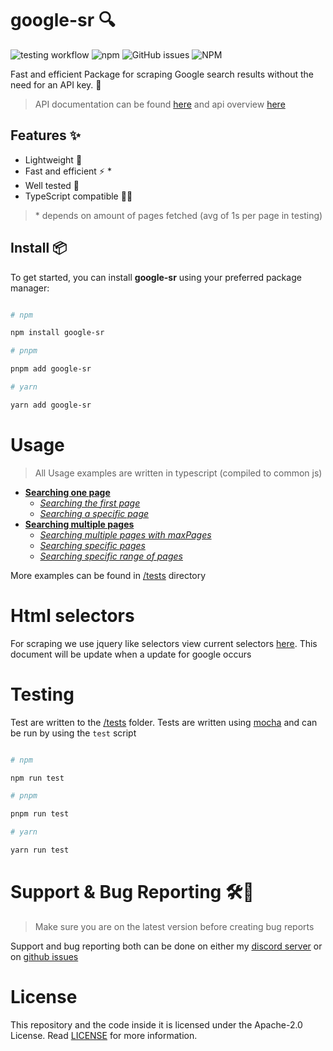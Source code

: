 # google-sr 🔍

![testing workflow](https://github.com/typicalninja493/google-sr/actions/workflows/tests.yml/badge.svg)
![npm](https://img.shields.io/npm/dw/google-sr)
![GitHub issues](https://img.shields.io/github/issues/typicalninja493/google-sr)
![NPM](https://img.shields.io/npm/l/google-sr)



Fast and efficient Package for scraping Google search results without the need for an API key. 🚀

> API documentation can be found [here](https://paka.dev/npm/google-sr/api) and api overview [here](./overview.md)

## Features ✨

* Lightweight 💨
* Fast and efficient ⚡️ *
* Well tested 🔄
* TypeScript compatible 🧑‍💻

> \* depends on amount of pages fetched (avg of 1s per page in testing)

## Install 📦

To get started, you can install **google-sr** using your preferred package manager:

```bash

# npm

npm install google-sr

# pnpm 

pnpm add google-sr

# yarn

yarn add google-sr

```
# Usage


> All Usage examples are written in typescript (compiled to common js)

* [**Searching one page**](./onepage)
    * [*Searching the first page*](./onepage#searching-the-first-page)
    * [*Searching a specific page*](./onepage.md##searching-a-specific-page)
* [**Searching multiple pages**](./multipage.md)
    * [*Searching multiple pages with maxPages*](./multipage.md#searching-multiple-pages-with-maxpages)
    * [*Searching specific pages*](./multipage.md#searching-specific-pages)
    * [*Searching specific range of pages*](./multipage.md#searching-specific-range-of-pages)

More examples can be found in [/tests](../tests/) directory


# Html selectors

For scraping we use jquery like selectors view current selectors [here](./selectors.md). This document will be update when a update for google occurs

# Testing

Test are written to the [/tests](../tests/) folder. Tests are written using [mocha](https://mochajs.org/) and can be run by using the `test` script

```bash

# npm

npm run test

# pnpm 

pnpm run test

# yarn

yarn run test

```

# Support & Bug Reporting 🛠️🐞

> Make sure you are on the latest version before creating bug reports

Support and bug reporting both can be done on either my [discord server](https://discord.gg/9s52pz6nWX) or on [github issues](https://github.com/typicalninja493/google-sr/issues)


# License

This repository and the code inside it is licensed under the Apache-2.0 License. Read [LICENSE](./LICENSE) for more information.